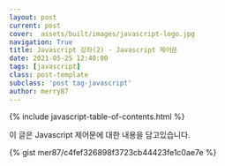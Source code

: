 ```yaml
---
layout: post
current: post
cover:  assets/built/images/javascript-logo.jpg
navigation: True
title: Javascript 강좌(2) - Javascript 제어문
date: 2021-05-25 12:40:00
tags: [javascript]
class: post-template
subclass: 'post tag-javascript'
author: merry87
---
```


{% include javascript-table-of-contents.html %}

이 글은 Javascript 제어문에 대한 내용을 담고있습니다.

{% gist mer87/c4fef326898f3723cb44423fe1c0ae7e %}
